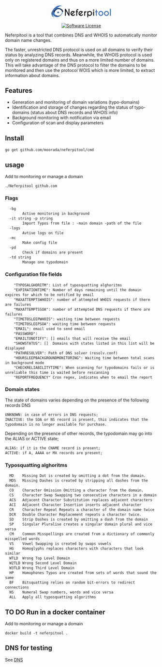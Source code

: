 <p align="center">
  <img alt="Neferpitool" src="https://raw.githubusercontent.com/moorada/neferpitool/master/logo.png" width="40%" />

</p>


  <p align="center"><a href="https://github.com/moorada/neferpitool/blob/master/LICENSE.md"><img alt="Software License" src="https://img.shields.io/badge/license-GPL3-brightgreen.svg?style=flat-square"></a></p>

Neferpitool is a tool that combines DNS and WHOIS to automatically monitor domain name changes.

The faster, unrestricted DNS protocol is used on all domains to verify their status by analyzing DNS records. Meanwhile, the WHOIS protocol is used only on registered domains and thus on a more limited number of domains.
This will take advantage of the DNS protocol to filter the domains to be monitored and then use the protocol WOIS which is more limited, to extract information about domains.

## Features

* Generation and monitoring of domain variations (typo-domains)
* Identification and storage of changes regarding the status of typo-domains (status about DNS records and WHOIS info)
* Background monitoring with notification via email
* Configuration of scan and display parameters

## Install

```
go get github.com/moorada/neferpitool/cmd
```

## usage

Add to monitoring or manage a domain

```
./Neferpitool github.com

```
### Flags

```
  -bg
    	Active monitoring in background
  -it string -p string
    	Import Typos from file : -main domain -path of the file
  -logs
    	Avtive logs on file
  -mc
    	Make config file
  -pd
    	Check if domains are present
  -td string
    	Manage one typodomain

```


### Configuration file fields

```
    "TYPOSALGHORITM": List of typosquatting alghoritms
    "EXPIRATIONTIME": Number of days remaining until the domain expires for which to be notified by email
    "MAXATTEMPTSWHOIS": number of attempted WHOIS requests if there are failures
    "MAXATTEMPTSSOA": number of attempted DNS requests if there are failures
    "TIMETOSLEEPWHOIS": waiting time between requests
    "TIMETOSLEEPSOA": waiting time between requests
    "EMAIL": email used to send email
    "PASSWORD":
    "EMAILTONOTIFY": [] emails that will receive the email
    "SHOWSTATUS": []  Domains with states listed in this list will be displayed
    "PATHRESOLVER": Path of DNS solver (resolv.conf)
    "HOURSLEEPBACKGROUNDMONITORING": Waiting time between total scans in background mode
    "CHECKRELIABILITYTIME": When scanning for typodomains fails or is unreliable this time is waited before rescanning
    "REPORTFREQUENCY" Cron regex, indicates when to email the report

```
### Domain states
The state of domains varies depending on the presence of the following records DNS

```
UNKNOWN: in case of errors in DNS requests;
INACTIVE: the SOA or NS record is present, this indicates that the typodomain is no longer available for purchase.
```
Depending on the presence of other records, the typodomain may  go into the ALIAS or ACTIVE state;
```
ALIAS: if it is the CNAME record is present;
ACTIVE: if A, AAAA or MX records are present;
```

### Typosquatting alghoritms
```
  MD	Missing Dot is created by omitting a dot from the domain.
  MDS	Missing Dashes is created by stripping all dashes from the domain.
  CO	Character Omission Omitting a character from the domain.
  CS	Character Swap Swapping two consecutive characters in a domain
  ACS	Adjacent Character Substitution replaces adjacent characters
  ACI	Adjacent Character Insertion inserts adjacent character 
  CR	Character Repeat Repeats a character of the domain name twice
  DCR	Double Character Replacement repeats a character twice.
  SD	Strip Dashes is created by omitting a dash from the domain
  SP	Singular Pluralise creates a singular domain plural and vice versa
  CM	Common Misspellings are created from a dictionary of commonly misspelled words
  VS	Vowel Swapping is created by swaps vowels
  HG	Homoglyphs replaces characters with characters that look similar
  WTLD	Wrong Top Level Domain
  W2TLD	Wrong Second Level Domain
  W3TLD	Wrong Third Level Domain
  HP	Homophones Typos are created from sets of words that sound the same
  BF	Bitsquatting relies on random bit-errors to redirect connections
  NS	Numeral Swap numbers, words and vice versa
  ALL   Apply all typosquatting algorithms
```

## TO DO Run in a docker container 
Add to monitoring or manage a domain
```
docker build -t neferpitool .

```

## DNS for testing

See [DNS](dns) 